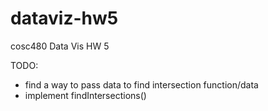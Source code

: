 # dataviz-hw5
cosc480 Data Vis HW 5

TODO:
- find a way to pass data to find intersection function/data
- implement findIntersections()
